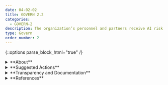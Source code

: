 ```yaml
---
date: 04-02-02
title: GOVERN 2.2
categories:
  - GOVERN-2
description: The organization’s personnel and partners receive AI risk management training to enable them to perform their duties and responsibilities consistent with related policies, procedures, and agreements.
type: Govern
order_number: 2
---
```

{::options parse_block_html="true" /}


<details>
<summary markdown="span">**About**</summary>
<br>
To enhance AI risk management adoption and effectiveness, organizations are encouraged to identify and integrate appropriate training curricula into enterprise learning requirements. Through regular training, AI actors can maintain awareness of:
- AI risk management goals and their role in achieving them.
- Organizational policies, applicable laws and regulations, and industry best practices and norms.

See [MAP 3.4]() and [3.5]() for additional relevant information. 

</details>

<details>
<summary markdown="span">**Suggested Actions**</summary>
- Establish policies for personnel addressing ongoing education about:
	- Applicable laws and regulations for AI systems.
	- Potential negative impacts that may arise from AI systems.
	- Organizational AI policies.
	- Trustworthy AI characteristics.
- Ensure that trainings are suitable across AI actor sub-groups - for AI actors carrying out technical tasks (e.g., developers, operators, etc.) as compared to AI actors in oversight roles (e.g., legal, compliance, audit,  etc.). 
- Ensure that trainings comprehensively address technical and socio-technical aspects of AI risk management. 
- Verify that organizational AI policies include mechanisms for internal AI personnel to acknowledge and commit to their roles and responsibilities.
- Verify that organizational policies address change management and include mechanisms to communicate and acknowledge substantial AI system changes.
- Define paths along internal and external chains of accountability to escalate risk concerns.

</details>

<details>
<summary markdown="span">**Transparency and Documentation**</summary>
<br>
**Organizations can document the following:**
- Are the relevant staff dealing with AI systems properly trained to interpret AI model output and decisions as well as to detect and manage bias in data?
- How does the entity determine the necessary skills and experience needed to design, develop, deploy, assess, and monitor the AI system?
- How does the entity assess whether personnel have the necessary skills, training, resources, and domain knowledge to fulfill their assigned responsibilities?
- What efforts has the entity undertaken to recruit, develop, and retain a workforce with backgrounds, experience, and perspectives that reflect the community impacted by the AI system?

**AI Transparency Resources:**
- WEF Model AI Governance Framework Assessment 2020. [URL](https://www.pdpc.gov.sg/-/media/Files/PDPC/PDF-Files/Resource-for-Organisation/AI/SGModelAIGovFramework2.pdf)
- WEF Companion to the Model AI Governance Framework- 2020. [URL](https://www.pdpc.gov.sg/-/media/Files/PDPC/PDF-Files/Resource-for-Organisation/AI/SGIsago.pdf)
- GAO-21-519SP: AI Accountability Framework for Federal Agencies & Other Entities. [URL](https://www.gao.gov/products/gao-21-519sp)

</details>

<details>
<summary markdown="span">**References**</summary>
<br>
Off. Comptroller Currency, Comptroller’s Handbook: Model Risk Management (Aug. 2021). [URL](https://www.occ.gov/publications-and-resources/publications/comptrollers-handbook/files/model-risk-management/index-model-risk-management.html)

“Developing Staff Trainings for Equitable AI,” Partnership on Employment & Accessible Technology (PEAT, peatworks.org). [URL](https://www.peatworks.org/ai-disability-inclusion-toolkit/ai-disability-inclusion-resources/developing-staff-trainings-for-equitable-ai/)

</details>
